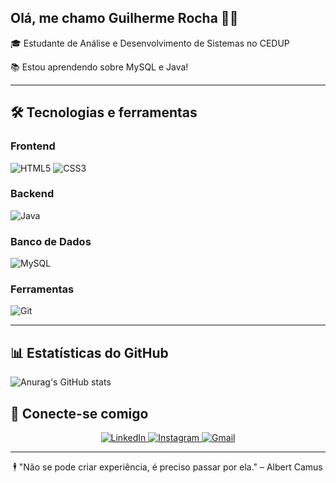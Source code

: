 ## Olá, me chamo Guilherme Rocha 👨‍💻

🎓 Estudante de Análise e Desenvolvimento de Sistemas no CEDUP

📚 Estou aprendendo sobre MySQL e Java!

---

## 🛠️ Tecnologias e ferramentas

### Frontend
![HTML5](https://img.shields.io/badge/HTML5-E34F26?style=for-the-badge&logo=html5&logoColor=white)
![CSS3](https://img.shields.io/badge/CSS3-1572B6?style=for-the-badge&logo=css3&logoColor=white)

### Backend
![Java](https://img.shields.io/badge/Java-ED8B00?style=for-the-badge&logo=openjdk&logoColor=white)


### Banco de Dados
![MySQL](https://img.shields.io/badge/MySQL-005C84?style=for-the-badge&logo=mysql&logoColor=white)

### Ferramentas
![Git](https://img.shields.io/badge/Git-E44C30?style=for-the-badge&logo=git&logoColor=white)

---

## 📊 Estatísticas do GitHub

![Anurag's GitHub stats](https://github-readme-stats.vercel.app/api?username=GuiRocha11&show_icons=true&theme=radical)

## 🔗 Conecte-se comigo


<div align="center">
  <a href="https://www.linkedin.com/in/guirochadev/"target="_blank">
    <img src="https://img.shields.io/badge/LinkedIn-0077B5?style=for-the-badge&logo=linkedin&logoColor=white" alt="LinkedIn">
  </a>
  <a href="https://www.instagram.com/rochazgui/" target="_blank">
    <img src="https://img.shields.io/badge/Instagram-E4405F?style=for-the-badge&logo=instagram&logoColor=white" alt="Instagram">
  </a>
  <a href="guirochadev1@gmail.com/"target="_blank">
    <img src="https://img.shields.io/badge/Email-E4405F?style=for-the-badge&logo=Email&logoColor=white%22" alt="Gmail">
  </a>
</div>

---

<div align="center">
  🕴 "Não se pode criar experiência, é preciso passar por ela." – Albert Camus
</div>
